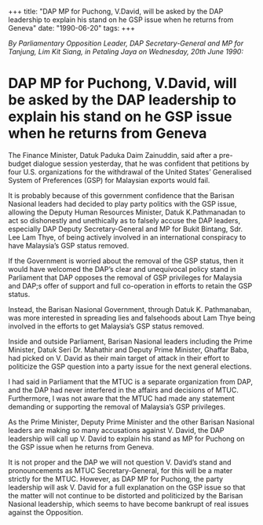 +++ 
title: "DAP MP for Puchong, V.David, will be asked by the DAP leadership to explain his stand on he GSP issue when he returns from Geneva"
date: "1990-06-20"
tags:
+++

_By Parliamentary Opposition Leader, DAP Secretary-General and MP for Tanjung, Lim Kit Siang, in Petaling Jaya on Wednesday, 20th June 1990:_

# DAP MP for Puchong, V.David, will be asked by the DAP leadership to explain his stand on he GSP issue when he returns from Geneva

The Finance Minister, Datuk Paduka Daim Zainuddin, said after a pre-budget dialogue session yesterday, that he was confident that petitions by four U.S. organizations for the withdrawal of the United States’ Generalised System of Preferences (GSP) for Malaysian exports would fail.</u>

It is probably because of this government confidence that the Barisan Nasional leaders had decided to play party politics with the GSP issue, allowing the Deputy Human Resources Minister, Datuk K.Pathmanadan to act so dishonestly and unethically as to falsely accuse the DAP leaders, especially DAP Deputy Secretary-General and MP for Bukit Bintang, Sdr. Lee Lam Thye, of being actively involved in an international conspiracy to have Malaysia’s GSP status removed.

If the Government is worried about the removal of the GSP status, then it would have welcomed the DAP’s clear and unequivocal policy stand in Parliament that DAP opposes the removal of GSP privileges for Malaysia and DAP;s offer of support and full co-operation in efforts to retain the GSP status.

Instead, the Barisan Nasional Government, through Datuk K. Pathmanaban, was more interested in spreading lies and falsehoods about Lam Thye being involved in the efforts to get Malaysia’s GSP status removed.

Inside and outside Parliament, Barisan Nasional leaders including the Prime Minister, Datuk Seri Dr. Mahathir and Deputy Prime Minister, Ghaffar Baba, had picked on V. David as their main target of attack in their effort to politicize the GSP question into a party issue for the next general elections.

I had said in Parliament that the MTUC is a separate organization from DAP, and the DAP had never interfered in the affairs and decisions of MTUC. Furthermore, I was not aware that the MTUC had made any statement demanding or supporting the removal of Malaysia’s GSP privileges.

As the Prime Minister, Deputy Prime Minister and the other Barisan Nasional leaders are making so many accusations against V. David, the DAP leadership will call up V. David to explain his stand as MP for Puchong on the GSP issue when he returns from Geneva.

It is not proper and the DAP we will not question V. David’s stand and pronouncements as MTUC Secretary-General, for this will be a mater strictly for the MTUC. However, as DAP MP for Puchong, the party leadership will ask V. David for a full explanation on the GSP issue so that the matter will not continue to be distorted and politicized by the Barisan Nasional leadership, which seems to have become bankrupt of real issues against the Opposition.
 
